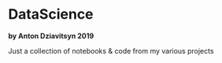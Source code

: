 # DataScience
**by Anton Dziavitsyn 2019**  


Just a collection of notebooks & code from my various projects